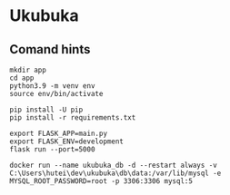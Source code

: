 # Ukubuka

## Comand hints

```
mkdir app
cd app
python3.9 -m venv env
source env/bin/activate
```

```
pip install -U pip
pip install -r requirements.txt
```

```
export FLASK_APP=main.py
export FLASK_ENV=development
flask run --port=5000
```

```
docker run --name ukubuka_db -d --restart always -v C:\Users\hutei\dev\ukubuka\db\data:/var/lib/mysql -e MYSQL_ROOT_PASSWORD=root -p 3306:3306 mysql:5
```